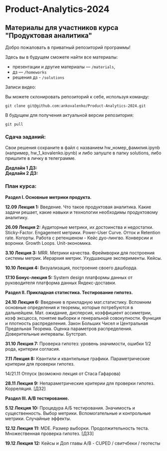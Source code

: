 # Product-Analytics-2024

## Материалы для участников курса "Продуктовая аналитика"

Добро пожаловать в приватный репозиторий программы! 

Здесь вы в будущем сможете найти все материалы:

- презентации и другие материалы — `/materials`,
- дз — `/homeworks`
- решения дз - `/solutions`

  
Записи видео:  


 
Вы можете склонировать репозиторий к себе, используя команду:

`git clone git@github.com:ankovalenko/Product-Analytics-2024.git`

В будущем для получения актуальной версии репозитория:

`git pull`
 

### Сдача заданий:
Свои решения сохраните в файл с названием hw_номер_фамилия.ipynb (например, hw_1_kovalenko.ipynb) и либо запуште в папку solutions, либо пришлите в личку в телеграмме.

**Дедлайн 1 ДЗ:**  
**Дедлайн 2 ДЗ:**  


### План курса:

**Раздел I. Основные метрики продукта.**

**12.09 Лекция 1:** Введение. Что такое продуктовая аналитика. Какие задачи решает, какие навыки и технологии необходимы продуктовому аналитику.

**26.09 Лекция 2:** Аудиторные метрики, их достоинства и недостатки. Sticky-Factor.  Engagement метрики. Power-User Curve. Отток и Retention rate. Когорты. Работа с ретеншеном - Кейс дуо-лингво.  Конверсии и воронки. Growth Loops. Unit-экономика.

**3.10 Лекция 3:** MRR. Метрики качества. Фреймворки для построения системы метрик. Иерархия метрик. Ухудшающие эксперименты. Кейсы.

**10.10 Лекция 4:** Визуализация, построение своего дашборда.

**17.10 Бонус-лекция 5:** System design платформы данных от руководителя платформа данных Яндекс-доставки.

**Раздел II. Прикладная статистика. Тестирование гипотез.**

**24.10 Лекция 6:** Введение в прикладную мат.статистику. Вспомним основные определения и теоремы, которые потребуются в дальнейшем. Мат. ожидание, дисперсия, коэффициент ассиметрии, коэф эксцесса, понятие выборки и генеральной совокупности. Функция и плотность распределения. Закон Больших Чисел и Центральная Предельная Теорема. Оценка параметров распределения. Доверительные интервалы. Бутстрап.

**31.10 Лекция 7:** Проверка гипотез: уровень значимости, ошибки 1/2 рода, критерии согласия.

**7.11 Лекция 8:** Квантили и квантильные графики. Параметрические критерии для проверки гипотез.

14/21.11 Отпуск (возможно лекция от Стаса Гафарова)

**28.11 Лекция 9:** Непараметрические критерии для проверки гипотез. Корреляция. [ДЗ2]

**Раздел III. А/B тестирование.**

**5.12 Лекция 10:** Процедура А/Б тестирования. Значимость и существенность. Выбор метрики. Вспомогательные и контрольные метрики. Случайные эффекты.

**12.12 Лекция 11:** MDE. Размер выборки. Продолжительность теста. Множественная проверка гипотез. [ДЗ3]

**19.12 Лекция 12:** Кейсы и Доп главы A/B - СUPED / свитчбеки / геотесты
